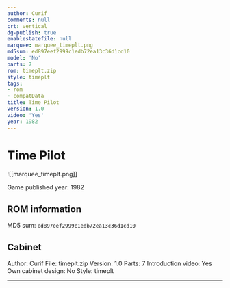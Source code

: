 ```yaml
---
author: Curif
comments: null
crt: vertical
dg-publish: true
enablestatefile: null
marquee: marquee_timeplt.png
md5sum: ed897eef2999c1edb72ea13c36d1cd10
model: 'No'
parts: 7
rom: timeplt.zip
style: timeplt
tags:
- rom
- compatData
title: Time Pilot
version: 1.0
video: 'Yes'
year: 1982
---
```


# Time Pilot

![[marquee_timeplt.png]]

Game published year: 1982

## ROM information

MD5 sum: `ed897eef2999c1edb72ea13c36d1cd10` 

## Cabinet

Author: Curif
File: timeplt.zip
Version: 1.0
Parts: 7
Introduction video: Yes
Own cabinet design: No
Style: timeplt

---
